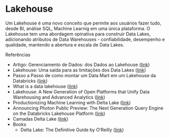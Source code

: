 # Lakehouse

Um Lakehouse é uma novo conceito que permite aos usuários fazer tudo, desde BI, análise SQL, Machine Learnig em uma única plataforma. O Lakehouse tem uma abordagem opinativa para construir Data Lakes, adicionando atributos de Data Warehouses - confiabilidade, desempenho e qualidade, mantendo a abertura e escala de Data Lakes.

Referências
- Artigo: Gerenciamento de Dados: dos Dados ao Lakehouse ([link](https://blog.compassouol.com/tech/gerenciamento-de-dados-dos-dados-ao-lakehouse/))
- Lakehouse: Uma saída para as limitações dos Data Lakes ([link](https://blogdozouza.files.wordpress.com/2021/06/lakehouse-uma-saida-para-as-limitacoes-dos-data-lakes.pdf))
- Passo a Passo de como montar um Data Mart em um Lakehouse da Databricks ([link](https://www.youtube.com/watch?v=urQXu4i_aYM&t=6303s))
- What is a data lakehouse ([link](https://databricks.com/blog/2020/01/30/what-is-a-data-lakehouse.html))
- Lakehouse: A New Generation of Open Platforms that Unify Data Warehousing and Advanced Analytics ([link](http://cidrdb.org/cidr2021/papers/cidr2021_paper17.pdf))
- Productionizing Machine Learning with Delta Lake ([link](https://databricks.com/blog/2019/08/14/productionizing-machine-learning-with-delta-lake.html))
- Announcing Photon Public Preview: The Next Generation Query Engine on the Databricks Lakehouse Platform ([link](https://databricks.com/blog/2021/06/17/announcing-photon-public-preview-the-next-generation-query-engine-on-the-databricks-lakehouse-platform.html))
- Camadas Delta Lake ([link](https://live-delta-io.pantheonsite.io/wp-content/uploads/2019/04/Delta-Lake-marketecture-0423c.png))
- Books
  - Delta Lake: The Definitive Guide by O’Reilly ([link](https://databricks.com/p/ebook/delta-lake-the-definitive-guide-by-oreilly))
